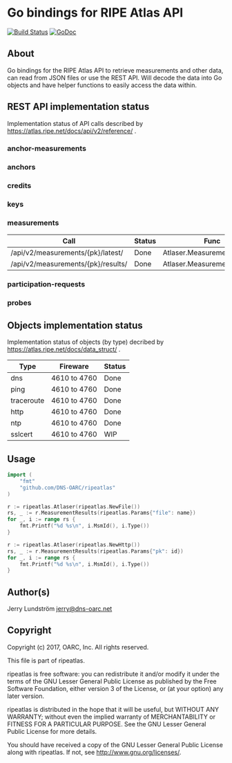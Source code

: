 # Go bindings for RIPE Atlas API

[![Build Status](https://travis-ci.org/DNS-OARC/ripeatlas.svg?branch=master)](https://travis-ci.org/DNS-OARC/ripeatlas) [![GoDoc](https://godoc.org/github.com/DNS-OARC/ripeatlas?status.svg)](https://godoc.org/github.com/DNS-OARC/ripeatlas)

## About

Go bindings for the RIPE Atlas API to retrieve measurements and other data,
can read from JSON files or use the REST API. Will decode the data into Go
objects and have helper functions to easily access the data within.

## REST API implementation status

Implementation status of API calls described by https://atlas.ripe.net/docs/api/v2/reference/ .

### anchor-measurements

### anchors

### credits

### keys

### measurements

Call | Status | Func
---- | ------ | -----
/api/v2/measurements/{pk}/latest/ | Done | Atlaser.MeasurementLatest()
/api/v2/measurements/{pk}/results/ | Done | Atlaser.MeasurementResults()

### participation-requests

### probes

## Objects implementation status

Implementation status of objects (by type) decribed by https://atlas.ripe.net/docs/data_struct/ .

Type | Fireware | Status
---- | -------- | ------
dns | 4610 to 4760 | Done
ping | 4610 to 4760 | Done
traceroute | 4610 to 4760 | Done
http | 4610 to 4760 | Done
ntp | 4610 to 4760 | Done
sslcert | 4610 to 4760 | WIP

## Usage

```go
import (
    "fmt"
    "github.com/DNS-OARC/ripeatlas"
)

r := ripeatlas.Atlaser(ripeatlas.NewFile())
rs, _ := r.MeasurementResults(ripeatlas.Params{"file": name})
for _, i := range rs {
    fmt.Printf("%d %s\n", i.MsmId(), i.Type())
}

r := ripeatlas.Atlaser(ripeatlas.NewHttp())
rs, _ := r.MeasurementResults(ripeatlas.Params{"pk": id})
for _, i := range rs {
    fmt.Printf("%d %s\n", i.MsmId(), i.Type())
}
```

## Author(s)

Jerry Lundström <jerry@dns-oarc.net>

## Copyright

Copyright (c) 2017, OARC, Inc.
All rights reserved.

This file is part of ripeatlas.

ripeatlas is free software: you can redistribute it and/or modify
it under the terms of the GNU Lesser General Public License as published by
the Free Software Foundation, either version 3 of the License, or
(at your option) any later version.

ripeatlas is distributed in the hope that it will be useful,
but WITHOUT ANY WARRANTY; without even the implied warranty of
MERCHANTABILITY or FITNESS FOR A PARTICULAR PURPOSE.  See the
GNU Lesser General Public License for more details.

You should have received a copy of the GNU Lesser General Public License
along with ripeatlas.  If not, see <http://www.gnu.org/licenses/>.
